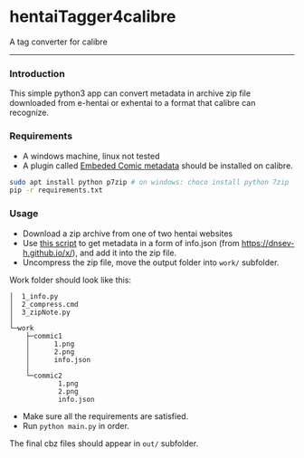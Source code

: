 # hentaiTagger4calibre
A tag converter for calibre

---

### Introduction

This simple python3 app can convert metadata in archive zip file downloaded from e-hentai or exhentai to a format that calibre can recognize. 

### Requirements

- A windows machine, linux not tested
- A plugin called [Embeded Comic metadata](https://github.com/dickloraine/EmbedComicMetadata) should be installed on calibre.

```bash
sudo apt install python p7zip # on windows: choco install python 7zip
pip -r requirements.txt
```

### Usage

- Download a zip archive from one of two hentai websites
- Use [this script](https://raw.githubusercontent.com/dnsev-h/x/master/builds/x-gallery-metadata.user.js) to get metadata in a form of info.json (from https://dnsev-h.github.io/x/), and add it into the zip file.
- Uncompress the zip file, move the output folder into `work/` subfolder.

Work folder should look like this:

```
│  1_info.py         
│  2_compress.cmd    
│  3_zipNote.py      
│                    
└─work               
    ├─commic1        
    │      1.png     
    │      2.png     
    │      info.json 
    │                
    └─commic2        
            1.png    
            2.png    
            info.json
```

- Make sure all the requirements are satisfied.
- Run `python main.py` in order.

The final cbz files should appear in `out/` subfolder.
